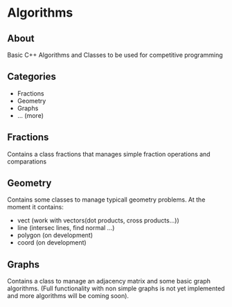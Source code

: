 # Algorithms
## About
Basic C++ Algorithms and Classes to be used for competitive programming
## Categories
- Fractions
- Geometry
- Graphs
- ... (more)

## Fractions
Contains a class fractions that manages simple fraction operations and comparations
## Geometry
Contains some classes to manage typicall geometry problems. At the moment it contains:
- vect (work with vectors(dot products, cross products...))
- line (intersec lines, find normal ...)
- polygon (on development)
- coord (on development)

## Graphs
Contains a class to manage an adjacency matrix and some basic graph algorithms. (Full functionality with non simple graphs is not yet implemented and more algorithms will be coming soon).
